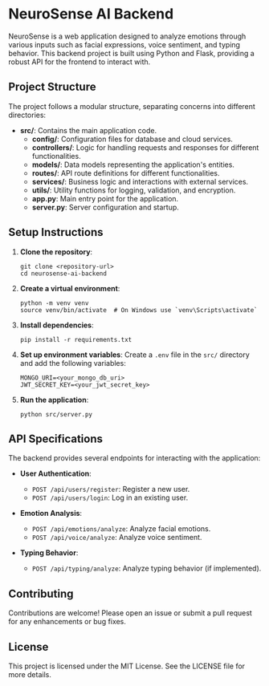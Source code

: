 # NeuroSense AI Backend

NeuroSense is a web application designed to analyze emotions through various inputs such as facial expressions, voice sentiment, and typing behavior. This backend project is built using Python and Flask, providing a robust API for the frontend to interact with.

## Project Structure

The project follows a modular structure, separating concerns into different directories:

- **src/**: Contains the main application code.
  - **config/**: Configuration files for database and cloud services.
  - **controllers/**: Logic for handling requests and responses for different functionalities.
  - **models/**: Data models representing the application's entities.
  - **routes/**: API route definitions for different functionalities.
  - **services/**: Business logic and interactions with external services.
  - **utils/**: Utility functions for logging, validation, and encryption.
  - **app.py**: Main entry point for the application.
  - **server.py**: Server configuration and startup.

## Setup Instructions

1. **Clone the repository**:
   ```
   git clone <repository-url>
   cd neurosense-ai-backend
   ```

2. **Create a virtual environment**:
   ```
   python -m venv venv
   source venv/bin/activate  # On Windows use `venv\Scripts\activate`
   ```

3. **Install dependencies**:
   ```
   pip install -r requirements.txt
   ```

4. **Set up environment variables**:
   Create a `.env` file in the `src/` directory and add the following variables:
   ```
   MONGO_URI=<your_mongo_db_uri>
   JWT_SECRET_KEY=<your_jwt_secret_key>
   ```

5. **Run the application**:
   ```
   python src/server.py
   ```

## API Specifications

The backend provides several endpoints for interacting with the application:

- **User Authentication**:
  - `POST /api/users/register`: Register a new user.
  - `POST /api/users/login`: Log in an existing user.

- **Emotion Analysis**:
  - `POST /api/emotions/analyze`: Analyze facial emotions.
  - `POST /api/voice/analyze`: Analyze voice sentiment.

- **Typing Behavior**:
  - `POST /api/typing/analyze`: Analyze typing behavior (if implemented).

## Contributing

Contributions are welcome! Please open an issue or submit a pull request for any enhancements or bug fixes.

## License

This project is licensed under the MIT License. See the LICENSE file for more details.